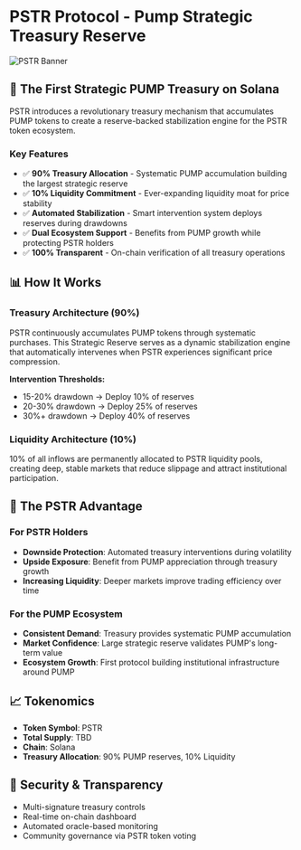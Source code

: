 # PSTR Protocol - Pump Strategic Treasury Reserve

![PSTR Banner](https://i.imgur.com/fAysxFU.jpeg)

## 🚀 The First Strategic PUMP Treasury on Solana

PSTR introduces a revolutionary treasury mechanism that accumulates PUMP tokens to create a reserve-backed stabilization engine for the PSTR token ecosystem.

### Key Features

- ✅ **90% Treasury Allocation** - Systematic PUMP accumulation building the largest strategic reserve
- ✅ **10% Liquidity Commitment** - Ever-expanding liquidity moat for price stability
- ✅ **Automated Stabilization** - Smart intervention system deploys reserves during drawdowns
- ✅ **Dual Ecosystem Support** - Benefits from PUMP growth while protecting PSTR holders
- ✅ **100% Transparent** - On-chain verification of all treasury operations

## 📊 How It Works

### Treasury Architecture (90%)

PSTR continuously accumulates PUMP tokens through systematic purchases. This Strategic Reserve serves as a dynamic stabilization engine that automatically intervenes when PSTR experiences significant price compression.

**Intervention Thresholds:**
- 15-20% drawdown → Deploy 10% of reserves
- 20-30% drawdown → Deploy 25% of reserves
- 30%+ drawdown → Deploy 40% of reserves

### Liquidity Architecture (10%)

10% of all inflows are permanently allocated to PSTR liquidity pools, creating deep, stable markets that reduce slippage and attract institutional participation.

## 🎯 The PSTR Advantage

### For PSTR Holders
- **Downside Protection**: Automated treasury interventions during volatility
- **Upside Exposure**: Benefit from PUMP appreciation through treasury growth
- **Increasing Liquidity**: Deeper markets improve trading efficiency over time

### For the PUMP Ecosystem
- **Consistent Demand**: Treasury provides systematic PUMP accumulation
- **Market Confidence**: Large strategic reserve validates PUMP's long-term value
- **Ecosystem Growth**: First protocol building institutional infrastructure around PUMP

## 📈 Tokenomics

- **Token Symbol**: PSTR
- **Total Supply**: TBD
- **Chain**: Solana
- **Treasury Allocation**: 90% PUMP reserves, 10% Liquidity

## 🔐 Security & Transparency

- Multi-signature treasury controls
- Real-time on-chain dashboard
- Automated oracle-based monitoring
- Community governance via PSTR token voting
